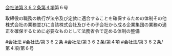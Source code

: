 [会社法第３６２条第４項](会社法＿＿＿＿第３６２条第４項)第６号

取締役の職務の執行が法令及び定款に適合することを確保するための体制その他株式会社の業務並びに当該株式会社及びその子会社から成る企業集団の業務の適正を確保するために必要なものとして法務省令で定める体制の整備


#会社法
#会社法/第３６２条
#会社法/第３６２条/第４項
#会社法/第３６２条/第４項/第６号
